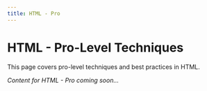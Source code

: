 ```yaml
---
title: HTML - Pro
---
```


# HTML - Pro-Level Techniques

This page covers pro-level techniques and best practices in HTML.

*Content for HTML - Pro coming soon...*
